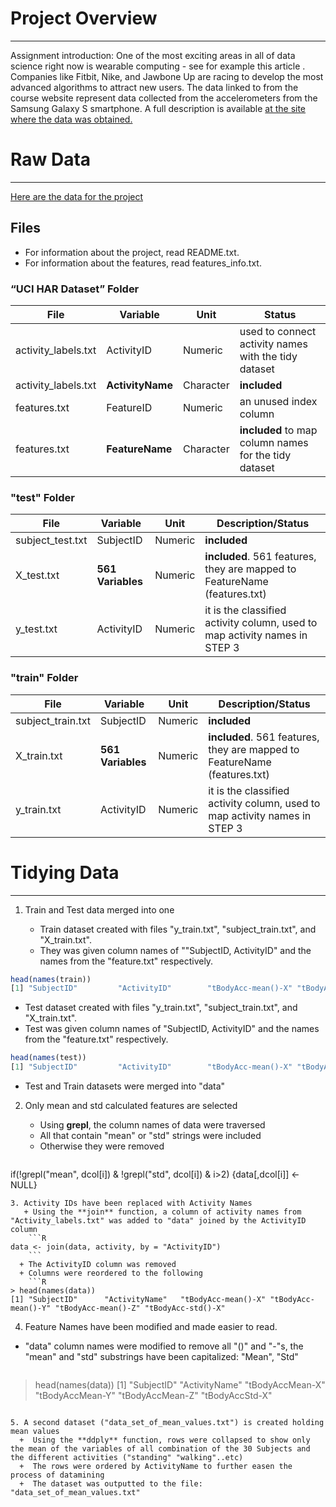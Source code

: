  
# Project Overview
----

Assignment introduction: One of the most exciting areas in all of data science right now is wearable computing - see for example this article . Companies like Fitbit, Nike, and Jawbone Up are racing to develop the most advanced algorithms to attract new users. The data linked to from the course website represent data collected from the accelerometers from the Samsung Galaxy S smartphone. A full description is available [at the site where the data was obtained.](http://archive.ics.uci.edu/ml/datasets/Human+Activity+Recognition+Using+Smartphones)

# Raw Data
----
[Here are the data for the project](https://d396qusza40orc.cloudfront.net/getdata%2Fprojectfiles%2FUCI%20HAR%20Dataset.zip)
 

## Files
+ For information about the project, read README.txt. 
+ For information about the features, read features_info.txt. 

### “UCI HAR Dataset” Folder  

| File |  Variable | Unit | Status |  
| - | - | - | - |   
|activity_labels.txt| ActivityID| Numeric|used to connect activity names with the tidy dataset|
|activity_labels.txt| __ActivityName__| Character| __included__ |
|features.txt| FeatureID| Numeric|an unused index column|
|features.txt| __FeatureName__| Character|__included__ to map column names for the tidy dataset|


### "test" Folder

|  File  |  Variable | Unit|Description/Status|
|-|-|-|-|
|subject_test.txt| SubjectID| Numeric|__included__|
|X_test.txt| __561 Variables__| Numeric| __included__. 561 features, they are mapped to FeatureName (features.txt)|
|y_test.txt| ActivityID| Numeric|it is the classified activity column, used to map activity names in STEP 3|

### "train" Folder

|  File  |  Variable | Unit|Description/Status|
|-|-|-|-|
|subject_train.txt| SubjectID| Numeric|__included__|
|X_train.txt| __561 Variables__| Numeric| __included__. 561 features, they are mapped to FeatureName (features.txt)|
|y_train.txt| ActivityID| Numeric|it is the classified activity column, used to map activity names in STEP 3|





# Tidying Data
----
1. Train and Test data merged into one

   + Train dataset created with files "y_train.txt", "subject_train.txt", and "X_train.txt".
   + They was given column names of ""SubjectID, ActivityID" and the names from the "feature.txt" respectively. 
  
 ```R
head(names(train))
[1] "SubjectID"         "ActivityID"        "tBodyAcc-mean()-X" "tBodyAcc-mean()-Y" "tBodyAcc-mean()-Z" "tBodyAcc-std()-X" 
```
   + Test dataset created with files "y_train.txt", "subject_train.txt", and "X_train.txt".
   + Test was given column names of "SubjectID, ActivityID" and the names from the "feature.txt" respectively. 
  
 ```R
 head(names(test))
[1] "SubjectID"         "ActivityID"        "tBodyAcc-mean()-X" "tBodyAcc-mean()-Y" "tBodyAcc-mean()-Z" "tBodyAcc-std()-X" 
```
   + Test and Train datasets were merged into "data"
2. Only mean and std calculated features are selected
   + Using __grepl__, the column names of data were traversed 
   + All that contain "mean" or "std" strings were included
   + Otherwise they were removed
  
    ```R 
if(!grepl("mean", dcol[i]) & !grepl("std", dcol[i]) & i>2)
        {data[,dcol[i]] <- NULL}       
```
3. Activity IDs have been replaced with Activity Names
   + Using the **join** function, a column of activity names from "Activity_labels.txt" was added to "data" joined by the ActivityID column
    ```R 
data <- join(data, activity, by = "ActivityID")
    ```
  + The ActivityID column was removed
  + Columns were reordered to the following
    ```R
> head(names(data))
[1] "SubjectID"      "ActivityName"   "tBodyAcc-mean()-X" "tBodyAcc-mean()-Y" "tBodyAcc-mean()-Z" "tBodyAcc-std()-X" 
```

4. Feature Names have been modified and made easier to read.
  + "data" column names were modified to remove all "()" and "-"s, the "mean" and "std" substrings have been capitalized: "Mean", "Std" 
    ```R
> head(names(data))
[1] "SubjectID"      "ActivityName"   "tBodyAccMean-X" "tBodyAccMean-Y" "tBodyAccMean-Z" "tBodyAccStd-X" 
```
  
5. A second dataset ("data_set_of_mean_values.txt") is created holding mean values
  +  Using the **ddply** function, rows were collapsed to show only the mean of the variables of all combination of the 30 Subjects and the different activities ("standing" "walking"..etc)
  +  The rows were ordered by ActivityName to further easen the process of datamining
  +  The dataset was outputted to the file: "data_set_of_mean_values.txt"

 
 

 
 

 
